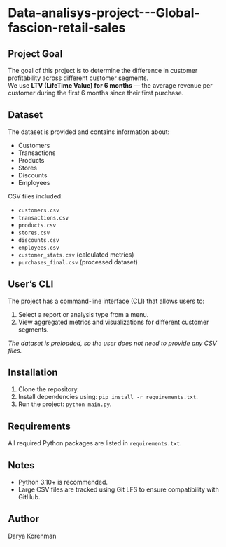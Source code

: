 # Data-analisys-project---Global-fascion-retail-sales

## Project Goal
The goal of this project is to determine the difference in customer profitability across different customer segments.  
We use **LTV (LifeTime Value) for 6 months** — the average revenue per customer during the first 6 months since their first purchase.

## Dataset
The dataset is provided and contains information about:
- Customers
- Transactions
- Products
- Stores
- Discounts
- Employees

CSV files included:
- `customers.csv`
- `transactions.csv`
- `products.csv`
- `stores.csv`
- `discounts.csv`
- `employees.csv`
- `customer_stats.csv` (calculated metrics)
- `purchases_final.csv` (processed dataset)

## User’s CLI
The project has a command-line interface (CLI) that allows users to:
1. Select a report or analysis type from a menu.
2. View aggregated metrics and visualizations for different customer segments.

*The dataset is preloaded, so the user does not need to provide any CSV files.*

## Installation
1. Clone the repository.
2. Install dependencies using: `pip install -r requirements.txt`.
3. Run the project: `python main.py`.

## Requirements
All required Python packages are listed in `requirements.txt`.

## Notes
- Python 3.10+ is recommended.
- Large CSV files are tracked using Git LFS to ensure compatibility with GitHub.

## Author
Darya Korenman
